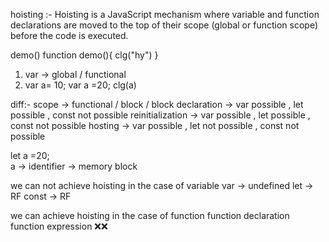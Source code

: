 hoisting :-  Hoisting is a JavaScript mechanism where variable and function declarations are moved to the top of their scope (global or function scope) before the code is executed.

demo()
function demo(){
    clg("hy")
}


1. var -> global / functional
2. var a= 10;
  var a =20;
  clg(a)

diff:-
scope -> functional / block / block
declaration -> var possible , let possible ,  const not possible 
reinitialization -> var possible , let possible , const not possible
hosting ->  var possible , let not possible , const not possible



let a =20;   
a -> identifier -> memory block 

we can not achieve hoisting in the case of variable 
var -> undefined 
let  -> RF
const -> RF

we can  achieve hoisting in the case of function
function declaration 
function expression ❌❌ 


